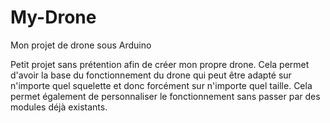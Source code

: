 # My-Drone
Mon projet de drone sous Arduino

Petit projet sans prétention afin de créer mon propre drone.
Cela permet d'avoir la base du fonctionnement du drone qui peut être adapté sur n'importe quel squelette et donc forcément sur n'importe quel taille.
Cela permet également de personnaliser le fonctionnement sans passer par des modules déjà existants.
